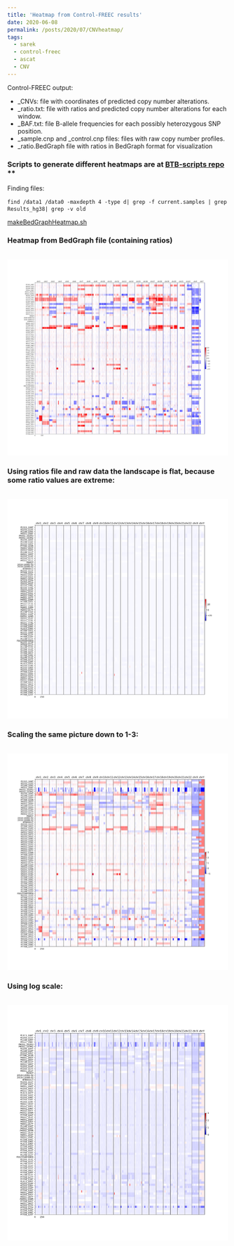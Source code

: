 ```yaml
---
title: 'Heatmap from Control-FREEC results'
date: 2020-06-08
permalink: /posts/2020/07/CNVheatmap/
tags:
  - sarek
  - control-freec
  - ascat
  - CNV
---
```


Control-FREEC output:
 - \_CNVs: file with coordinates of predicted copy number alterations. 
 - \_ratio.txt: file with ratios and predicted copy number alterations for each window.
 - \_BAF.txt: file B-allele frequencies for each possibly heterozygous SNP position.
 - \_sample.cnp and \_control.cnp files: files with raw copy number profiles.
 - \_ratio.BedGraph  file with ratios in BedGraph format for visualization
 

### Scripts to generate different heatmaps are at [BTB-scripts repo](https://github.com/szilvajuhos/btb-scripts/blob/master/heatmap/) **

Finding files:
```
find /data1 /data0 -maxdepth 4 -type d| grep -f current.samples | grep Results_hg38| grep -v old
```
 
[makeBedGraphHeatmap.sh](https://github.com/szilvajuhos/btb-scripts/blob/master/heatmap/makeBedGraphHeatmap.sh)

### Heatmap from BedGraph file (containing ratios) 
<br/><img src='/images/heatmap_BedGraph.png'>

### Using ratios file and raw data the landscape is flat, because some ratio values are extreme:
<br/><img src='/images/heatmap_RatiosLinear.png'>

### Scaling the same picture down to 1-3:
<br/><img src='/images/heatmap_RatiosLinear_1_3.png'>

### Using log scale:
<br/><img src='/images/heatmap_RatiosLog.png'>
